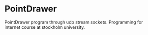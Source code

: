 # PointDrawer
PointDrawer program through udp stream sockets.
Programming for internet course at stockholm university.
